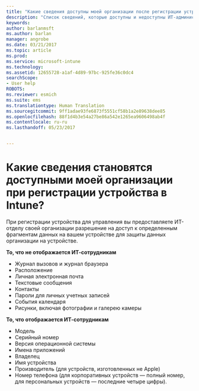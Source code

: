 ```yaml
---
title: "Какие сведения доступны моей организации после регистрации устройства? | Документация Майкрософт"
description: "Список сведений, которые доступны и недоступны ИТ-администратору на управляемом устройстве."
keywords: 
author: barlanmsft
ms.author: barlan
manager: angrobe
ms.date: 03/21/2017
ms.topic: article
ms.prod: 
ms.service: microsoft-intune
ms.technology: 
ms.assetid: 12655728-a1af-4d89-97bc-925fe36c0dc4
searchScope:
- User help
ROBOTS: 
ms.reviewer: esmich
ms.suite: ems
ms.translationtype: Human Translation
ms.sourcegitcommit: 9ff1adae93fe6873f5551cf58b1a2e89638dee85
ms.openlocfilehash: 88f1d4b3e54a27be86a542e1265ea9606498ab4f
ms.contentlocale: ru-ru
ms.lasthandoff: 05/23/2017


---
```


# <a name="what-information-can-my-company-see-when-i-enroll-my-device-in-intune"></a>Какие сведения становятся доступными моей организации при регистрации устройства в Intune?

При регистрации устройства для управления вы предоставляете ИТ-отделу своей организации разрешение на доступ к определенным фрагментам данных на вашем устройстве для защиты данных организации на устройстве.

**То, что не отображается ИТ-сотрудникам**

- Журнал вызовов и журнал браузера
-    Расположение
- Личная электронная почта
- Текстовые сообщения
- Контакты
-    Пароли для личных учетных записей
- События календаря
- Рисунки, включая фотографии и галерею камеры

**То, что отображается ИТ-сотрудникам**

-   Модель
-   Серийный номер
-   Версия операционной системы
-   Имена приложений
-   Владелец
-   Имя устройства
-   Производитель (для устройств, изготовленных не Apple)
-   Номер телефона (для корпоративных устройств — полный номер, для персональных устройств — последние четыре цифры).

